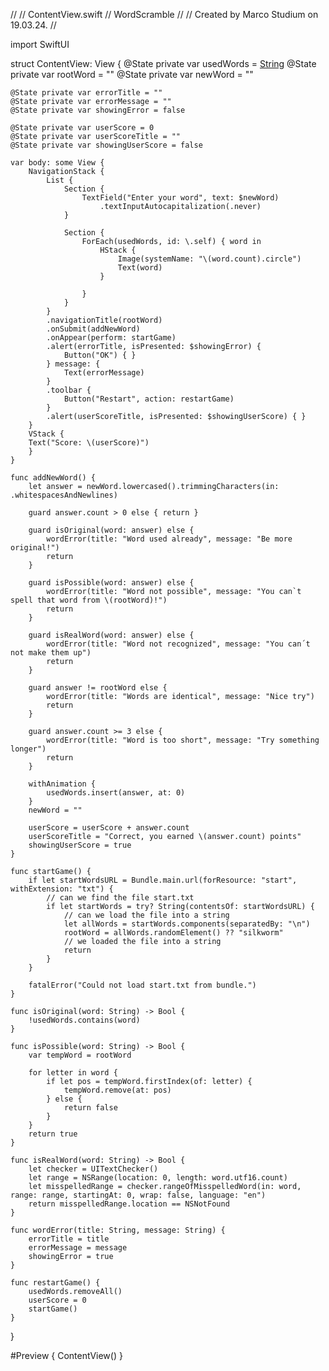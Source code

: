//
//  ContentView.swift
//  WordScramble
//
//  Created by Marco Studium on 19.03.24.
//

import SwiftUI

struct ContentView: View {
    @State private var usedWords = [String]()
    @State private var rootWord = ""
    @State private var newWord = ""
    
    @State private var errorTitle = ""
    @State private var errorMessage = ""
    @State private var showingError = false
    
    @State private var userScore = 0
    @State private var userScoreTitle = ""
    @State private var showingUserScore = false
    
    var body: some View {
        NavigationStack {
            List {
                Section {
                    TextField("Enter your word", text: $newWord)
                        .textInputAutocapitalization(.never)
                }
                
                Section {
                    ForEach(usedWords, id: \.self) { word in
                        HStack {
                            Image(systemName: "\(word.count).circle")
                            Text(word)
                        }
                        
                    }
                }
            }
            .navigationTitle(rootWord)
            .onSubmit(addNewWord)
            .onAppear(perform: startGame)
            .alert(errorTitle, isPresented: $showingError) {
                Button("OK") { }
            } message: {
                Text(errorMessage)
            }
            .toolbar {
                Button("Restart", action: restartGame)
            }
            .alert(userScoreTitle, isPresented: $showingUserScore) { }
        }
        VStack {
        Text("Score: \(userScore)")
        }
    }
    
    func addNewWord() {
        let answer = newWord.lowercased().trimmingCharacters(in: .whitespacesAndNewlines)
        
        guard answer.count > 0 else { return }
        
        guard isOriginal(word: answer) else {
            wordError(title: "Word used already", message: "Be more original!")
            return
        }
        
        guard isPossible(word: answer) else {
            wordError(title: "Word not possible", message: "You can`t spell that word from \(rootWord)!")
            return
        }
        
        guard isRealWord(word: answer) else {
            wordError(title: "Word not recognized", message: "You can´t not make them up")
            return
        }
        
        guard answer != rootWord else {
            wordError(title: "Words are identical", message: "Nice try")
            return
        }
        
        guard answer.count >= 3 else {
            wordError(title: "Word is too short", message: "Try something longer")
            return
        }
        
        withAnimation {
            usedWords.insert(answer, at: 0)
        }
        newWord = ""
        
        userScore = userScore + answer.count
        userScoreTitle = "Correct, you earned \(answer.count) points"
        showingUserScore = true
    }
    
    func startGame() {
        if let startWordsURL = Bundle.main.url(forResource: "start", withExtension: "txt") {
            // can we find the file start.txt
            if let startWords = try? String(contentsOf: startWordsURL) {
                // can we load the file into a string
                let allWords = startWords.components(separatedBy: "\n")
                rootWord = allWords.randomElement() ?? "silkworm"
                // we loaded the file into a string
                return
            }
        }
        
        fatalError("Could not load start.txt from bundle.")
    }
    
    func isOriginal(word: String) -> Bool {
        !usedWords.contains(word)
    }
    
    func isPossible(word: String) -> Bool {
        var tempWord = rootWord
        
        for letter in word {
            if let pos = tempWord.firstIndex(of: letter) {
                tempWord.remove(at: pos)
            } else {
                return false
            }
        }
        return true
    }
    
    func isRealWord(word: String) -> Bool {
        let checker = UITextChecker()
        let range = NSRange(location: 0, length: word.utf16.count)
        let misspelledRange = checker.rangeOfMisspelledWord(in: word, range: range, startingAt: 0, wrap: false, language: "en")
        return misspelledRange.location == NSNotFound
    }
    
    func wordError(title: String, message: String) {
        errorTitle = title
        errorMessage = message
        showingError = true
    }
    
    func restartGame() {
        usedWords.removeAll()
        userScore = 0
        startGame()
    }

}

#Preview {
    ContentView()
}
